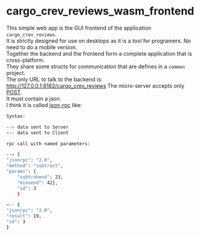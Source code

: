 # cargo_crev_reviews_wasm_frontend

This simple web app is the GUI frontend of the application `cargo_crev_reviews`.  
It is strictly designed for use on desktops as it is a tool for programers. No need to do a mobile version.  
Together the backend and the frontend form a complete application that is cross-platform.  
They share some structs for communication that are defines in a `common` project.  
The only URL to talk to the backend is: <http://127.0.0.1:8182/cargo_crev_reviews>
The micro-server accepts only [POST](https://developer.mozilla.org/en-US/docs/Web/HTTP/Methods/POST).  
It must contain a json.  
I think it is called [json-rpc](https://www.jsonrpc.org/specification) like:

```bash
Syntax:

--> data sent to Server
<-- data sent to Client

rpc call with named parameters:

--> {
"jsonrpc": "2.0", 
"method": "subtract", 
"params": {
    "subtrahend": 23, 
    "minuend": 42}, 
    "id": 3
    }

<-- {
"jsonrpc": "2.0", 
"result": 19, 
"id": 3
}
```
